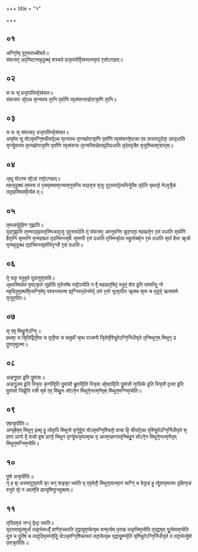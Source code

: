 +++
title = "१"

+++
## ०१
अग्नि᳘रेष᳘ पुर᳘स्ताच्चीयते॥  
संवत्सर᳘ उप᳘रिष्टान्मह᳘दुक्थं᳘ शस्यते प्रजा᳘पतेर्वि᳘स्रस्तस्या᳘ग्रं र᳘सोऽगछत्॥  
## ०२
स यः स᳘ प्रजा᳘पतिर्व्य᳘स्रंसत॥  
संवत्सरः सो᳘ऽथ या᳘न्यस्य ता᳘नि प᳘र्वाणि व्य᳘स्रंसन्ताहोरात्रा᳘णि ता᳘नि॥  
## ०३
स यः स᳘ संवत्सरः᳘ प्रजा᳘पतिर्व्य᳘स्रंसत॥  
अय᳘मेव सॗ योऽय᳘मग्नि᳘श्चीयते᳘ऽथ या᳘न्यस्य ता᳘न्यहोरात्रा᳘णि प᳘र्वाणि व्य᳘स्रंसन्ते᳘ष्टका एव तास्तद्य᳘देता᳘ उपद᳘धाति या᳘न्येॗवास्य ता᳘न्यहोरात्रा᳘णि प᳘र्वाणि व्य᳘स्रंसन्त ता᳘न्यस्मिन्नेतत्प्र᳘तिदधाति त᳘देतद᳘त्रैव य᳘जुश्चितम᳘त्राप्त᳘म्॥  
## ०४
अ᳘थॗ योऽस्य सो᳘ऽग्रं रसो᳘ऽगछत्॥  
महत्त᳘दुक्थं त᳘मस्य तं र᳘समृक्सामा᳘भ्याम᳘नुयन्ति तद्यत्त᳘त्र य᳘जुः पुर᳘स्तादे᳘त्यभिनेॗतैव त᳘देति य᳘थादो᳘ मेऽमुत्रै᳘कं तदा᳘हरिष्यामी᳘त्येवं त्॥  
## ०५
त᳘मध्वर्युर्ग्र᳘हेण गृह्णाति॥  
य᳘द्गृह्णा᳘ति त᳘स्माद्ग्र᳘हस्त᳘स्मिअद्य᳘जुः पुर᳘स्तादेति तं᳘ संवत्सर᳘ आप्नुवन्ति न्नुद्गाता᳘ महाव्रते᳘न र᳘सं दधाति स᳘र्वाणि हैता᳘नि सा᳘मानि य᳘न्महाव्रतं त᳘दस्मिन्त्स᳘र्वैः सा᳘मभी र᳘सं दधाति त᳘स्मिन्हो᳘ता महॗतोक्थे᳘न र᳘सं दधाति स᳘र्वा हैता ऋ᳘चो य᳘न्मह᳘दुक्थं त᳘दस्मिन्त्स᳘र्वाभिरृग्भी र᳘सं दधाति॥  
## ०६
ते᳘ यदा᳘ स्तुव᳘ते यॗदानुशं᳘सति॥  
अ᳘थास्मिन्नेतं व᳘षट्कृते जुहोति त᳘देनमेष रसो᳘ऽप्येति न वै᳘ महाव्रत᳘मिदं᳘ स्तुतं᳘ शेत इ᳘ति पश्यन्तिॗ नो मह᳘दिद᳘मुक्थमि᳘त्यग्नि᳘मेव᳘ पश्यन्त्यात्मा ह्य᳘ग्निस्त᳘देनमेते᳘ उभे र᳘सो भूत्वा᳘पीत ऋ᳘क्च सा᳘म च त᳘दुभे᳘ ऋक्सामे य᳘जुर᳘पीतः॥  
## ०७
स᳘ एष᳘ मिथुॗनोऽग्निः᳟॥  
प्रथमा᳘ च चि᳘तिर्द्विती᳘या च तृती᳘या च चतुर्थी चा᳘थ पञ्चम्यै चि᳘तेर्य᳘श्चिॗतेऽग्नि᳘र्निधीय᳘ते त᳘न्मिथुन᳘म् मिथुन᳘ उ एॗवाय᳘माॗत्मा॥  
## ०८
अङ्गु᳘ष्ठा इ᳘ति पु᳘मांसः॥  
अङ्गु᳘लय इ᳘ति स्त्रि᳘यः क᳘र्णावि᳘ति पु᳘मांसौ भ्रु᳘वावि᳘ति स्त्रि᳘या ओ᳘ष्ठावि᳘ति पु᳘मांसौ ना᳘सिके इ᳘ति स्त्रि᳘यौ द᳘न्ता इ᳘ति पु᳘मांसो जिह्वे᳘ति स्त्री स᳘र्व एव᳘ मिथुॗनः सोऽने᳘न मिथुने᳘नात्म᳘नैत᳘म् मिथुन᳘मग्निम᳘प्येति॥  
## ०९
एषात्रा᳘पीतिः॥  
अप्य᳘हैव᳘म् मिथुन᳘ इत्थं᳘ हॗ त्वेवा᳘पि मिथुनो वा᳘गेॗवेॗयं योऽय᳘मग्नि᳘श्चितो᳘ वाचा हि᳘ चीयते᳘ऽथ य᳘श्चिॗतेऽग्नि᳘र्निधीय᳘ते स᳘ प्राणः प्राणो वै᳘ वाचो वृ᳘षा प्राणो᳘ मिथुनं वा᳘ग्वेॗवाय᳘मात्मा᳘थ य᳘ आत्म᳘न्प्राणस्त᳘न्मिथुॗनं सोऽने᳘न मिथुने᳘नात्म᳘नैत᳘म् मिथुन᳘मग्निम᳘प्येति॥  
## १०
एॗषो अत्रा᳘पीतिः॥  
न᳘ ह वा᳘ अस्यापुत्र᳘तायै का᳘ चन᳘ शङ्का᳘ भवति य᳘ एव᳘मेतौ᳘ मिथुना᳘वात्मा᳘नं चाग्निं᳘ च वेदा᳘न्नं हॗ त्वेॗवाय᳘मात्मा द᳘क्षिणा᳘न्नं वनुते यो᳘ न आत्मे᳘ति ह्यप्यृ᳘षिणाॗभ्युक्तम्॥  
## ११
त᳘दिदम᳘न्नं जग्धं᳘ द्वेधा᳘ भवति॥  
य᳘दस्यामृ᳘तमूर्ध्वं तन्ना᳘भेरूर्ध्वै᳘ प्राणैरु᳘च्चरति त᳘द्वायुम᳘प्येत्य᳘थ यन्म᳘र्त्यम् प᳘राक् तन्ना᳘भिम᳘त्येति त᳘द्द्वय᳘म् भूॗत्वेमाम᳘प्येति मू᳘त्रं च पु᳘रीषं च तद्य᳘दिमा᳘मप्ये᳘तिॗ योऽय᳘मग्नि᳘श्चितस्तं तद᳘प्येत्य᳘थ य᳘द्वायु᳘मप्ये᳘ति य᳘श्चिॗतेऽग्नि᳘र्निधीय᳘ते तं तद᳘प्येत्येॗषो एवात्रा᳘पीतिः॥  